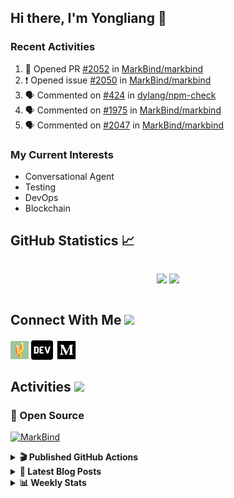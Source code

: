 ## Hi there, I'm Yongliang 👋

### Recent Activities

<!--START_SECTION:activity-->
1. 💪 Opened PR [#2052](https://github.com/MarkBind/markbind/pull/2052) in [MarkBind/markbind](https://github.com/MarkBind/markbind)
2. ❗️ Opened issue [#2050](https://github.com/MarkBind/markbind/issues/2050) in [MarkBind/markbind](https://github.com/MarkBind/markbind)
3. 🗣 Commented on [#424](https://github.com/dylang/npm-check/issues/424) in [dylang/npm-check](https://github.com/dylang/npm-check)
4. 🗣 Commented on [#1975](https://github.com/MarkBind/markbind/issues/1975) in [MarkBind/markbind](https://github.com/MarkBind/markbind)
5. 🗣 Commented on [#2047](https://github.com/MarkBind/markbind/issues/2047) in [MarkBind/markbind](https://github.com/MarkBind/markbind)
<!--END_SECTION:activity-->

### My Current Interests

- Conversational Agent
- Testing
- DevOps
- Blockchain

## GitHub Statistics :chart_with_upwards_trend:
<div align="center">
<div style="display: flex; align-items: center; justify-content: center;">

[![](https://github-readme-stats-tlylt.vercel.app/api?username=tlylt&show_icons=true&theme=tokyonight&hide_border=true&locale=en)](https://github.com/tlylt)
[![](https://github-readme-streak-stats.herokuapp.com/?user=tlylt&theme=tokyonight&hide_border=true)](https://github.com/tlylt)
</div>
</div>

## Connect With Me <img src="https://media.giphy.com/media/2wh5K5yE3ulp3xgYcG/giphy-downsized.gif" width="30">

<a href="https://www.yongliangliu.com/" target="_blank"><img align="center" src="static/site-icon.png" alt="yongliangliu.com" height="29" width="29" /></a>
<a href="https://dev.to/tlylt" target="_blank"><img align="center" src="static/dev-badge.svg" alt="dev.to/tlylt" height="35" width="35" /></a>
<a href="https://tlylt.medium.com" target="_blank"><img align="center" src="static/medium.png" alt="tlylt.medium.com" height="35" width="35" /></a>

## Activities <img src="https://media.giphy.com/media/WUlplcMpOCEmTGBtBW/giphy.gif" width="30">

### 🔭 Open Source

[![MarkBind](https://github-readme-stats-tlylt.vercel.app/api/pin/?username=markbind&repo=markbind)](https://github.com/MarkBind/markbind)

<details>
<summary> <b>🎬 Published GitHub Actions </b> </summary>

[![install-graphviz](https://github-readme-stats-tlylt.vercel.app/api/pin/?username=tlylt&repo=install-graphviz)](https://github.com/tlylt/install-graphviz)

[![reposense-action](https://github-readme-stats-tlylt.vercel.app/api/pin/?username=tlylt&repo=reposense-action)](https://github.com/tlylt/reposense-action)

[![markbin-action](https://github-readme-stats-tlylt.vercel.app/api/pin/?username=markbind&repo=markbind-action)](https://github.com/MarkBind/markbind-action)

</details>

<details>
<summary> <b>📕 Latest Blog Posts</b> </summary>

<!-- BLOG-POST-LIST:START -->
- [Repository Pattern, Revisited](https://www.yongliangliu.com/blog/repository-pattern-revisited/)
- [Open Source Software &lpar;OSS&rpar; Developer Journey](https://www.yongliangliu.com/blog/oss-dev-logs/)
- [Crossing abstraction barrier between parent and child class](https://www.yongliangliu.com/blog/cross-abstraction-barrier-between-parent-child/)
- [Intermediate GitHub CI Workflow Walk Through](https://www.yongliangliu.com/blog/intermediate-github-ci-workflow-walk-through/)
- [RooFind](https://www.yongliangliu.com/blog/roofind/)
<!-- BLOG-POST-LIST:END -->

</details>

<details>
<summary> <b>📊 Weekly Stats</b> </summary>

<!--START_SECTION:waka-->
![Code Time](http://img.shields.io/badge/Code%20Time-616%20hrs%206%20mins-blue)

**🐱 My GitHub Data** 

> 🏆 4,433 Contributions in the Year 2022
 > 
> 📦 321.9 kB Used in GitHub's Storage 
 > 
> 🚫 Not Opted to Hire
 > 
> 📜 137 Public Repositories 
 > 
> 🔑 25 Private Repositories  
 > 
**I'm an Early 🐤** 

```text
🌞 Morning    362 commits    ███████░░░░░░░░░░░░░░░░░░   30.55% 
🌆 Daytime    277 commits    █████░░░░░░░░░░░░░░░░░░░░   23.38% 
🌃 Evening    457 commits    █████████░░░░░░░░░░░░░░░░   38.57% 
🌙 Night      89 commits     ██░░░░░░░░░░░░░░░░░░░░░░░   7.51%

```
📅 **I'm Most Productive on Friday** 

```text
Monday       154 commits    ███░░░░░░░░░░░░░░░░░░░░░░   13.0% 
Tuesday      104 commits    ██░░░░░░░░░░░░░░░░░░░░░░░   8.78% 
Wednesday    178 commits    ███░░░░░░░░░░░░░░░░░░░░░░   15.02% 
Thursday     182 commits    ███░░░░░░░░░░░░░░░░░░░░░░   15.36% 
Friday       249 commits    █████░░░░░░░░░░░░░░░░░░░░   21.01% 
Saturday     168 commits    ███░░░░░░░░░░░░░░░░░░░░░░   14.18% 
Sunday       150 commits    ███░░░░░░░░░░░░░░░░░░░░░░   12.66%

```


📊 **This Week I Spent My Time On** 

```text
⌚︎ Time Zone: Asia/Singapore

💬 Programming Languages: 
Markdown                 8 hrs 23 mins       ████████████░░░░░░░░░░░░░   50.14% 
JavaScript               5 hrs 26 mins       ████████░░░░░░░░░░░░░░░░░   32.48% 
JSON                     1 hr 35 mins        ██░░░░░░░░░░░░░░░░░░░░░░░   9.48% 
Other                    27 mins             ░░░░░░░░░░░░░░░░░░░░░░░░░   2.76% 
YAML                     20 mins             ░░░░░░░░░░░░░░░░░░░░░░░░░   2.04%

```


 Last Updated on 11/12/2022 00:40:58 UTC
<!--END_SECTION:waka-->

</details>
